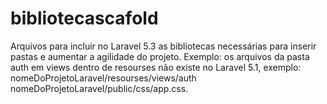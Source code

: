 # bibliotecascafold
Arquivos para incluir no Laravel 5.3 as bibliotecas necessárias para inserir pastas e aumentar a agilidade do projeto.
Exemplo: os arquivos da pasta auth em views dentro de resourses não existe no Laravel 5.1, exemplo:
nomeDoProjetoLaravel/resourses/views/auth
nomeDoProjetoLaravel/public/css/app.css.
